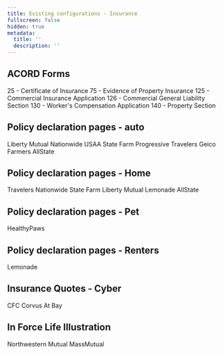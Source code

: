 ```yaml
---
title: Existing configurations - Insurance
fullscreen: false
hidden: true
metadata:
  title: ''
  description: ''
---
```

## ACORD Forms
25 - Certificate of Insurance
75 - Evidence of Property Insurance
125 - Commercial Insurance Application
126 - Commercial General Liability Section
130 - Worker's Compensation Application
140 - Property Section

## Policy declaration pages - auto
Liberty Mutual
Nationwide
USAA
State Farm
Progressive
Travelers
Geico
Farmers
AllState

## Policy declaration pages - Home
Travelers
Nationwide
State Farm
Liberty Mutual
Lemonade
AllState

## Policy declaration pages - Pet
HealthyPaws

## Policy declaration pages - Renters
Lemonade

## Insurance Quotes - Cyber 
CFC
Corvus
At Bay

## In Force Life Illustration
Northwestern Mutual
MassMutual